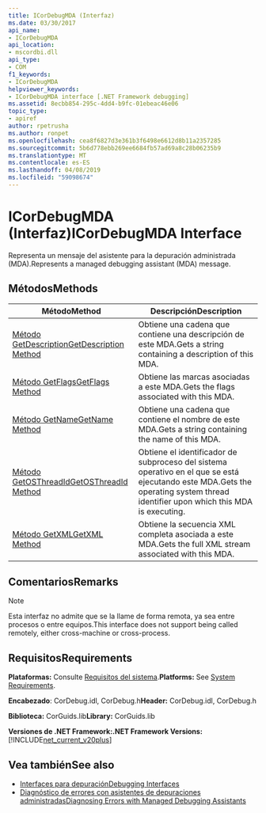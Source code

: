 ```yaml
---
title: ICorDebugMDA (Interfaz)
ms.date: 03/30/2017
api_name:
- ICorDebugMDA
api_location:
- mscordbi.dll
api_type:
- COM
f1_keywords:
- ICorDebugMDA
helpviewer_keywords:
- ICorDebugMDA interface [.NET Framework debugging]
ms.assetid: 8ecbb854-295c-4dd4-b9fc-01ebeac46e06
topic_type:
- apiref
author: rpetrusha
ms.author: ronpet
ms.openlocfilehash: cea8f6827d3e361b3f6498e6612d8b11a2357285
ms.sourcegitcommit: 5b6d778ebb269ee6684fb57ad69a8c28b06235b9
ms.translationtype: MT
ms.contentlocale: es-ES
ms.lasthandoff: 04/08/2019
ms.locfileid: "59098674"
---
```

# <a name="icordebugmda-interface"></a><span data-ttu-id="256e9-102">ICorDebugMDA (Interfaz)</span><span class="sxs-lookup"><span data-stu-id="256e9-102">ICorDebugMDA Interface</span></span>
<span data-ttu-id="256e9-103">Representa un mensaje del asistente para la depuración administrada (MDA).</span><span class="sxs-lookup"><span data-stu-id="256e9-103">Represents a managed debugging assistant (MDA) message.</span></span>  
  
## <a name="methods"></a><span data-ttu-id="256e9-104">Métodos</span><span class="sxs-lookup"><span data-stu-id="256e9-104">Methods</span></span>  
  
|<span data-ttu-id="256e9-105">Método</span><span class="sxs-lookup"><span data-stu-id="256e9-105">Method</span></span>|<span data-ttu-id="256e9-106">Descripción</span><span class="sxs-lookup"><span data-stu-id="256e9-106">Description</span></span>|  
|------------|-----------------|  
|[<span data-ttu-id="256e9-107">Método GetDescription</span><span class="sxs-lookup"><span data-stu-id="256e9-107">GetDescription Method</span></span>](../../../../docs/framework/unmanaged-api/debugging/icordebugmda-getdescription-method.md)|<span data-ttu-id="256e9-108">Obtiene una cadena que contiene una descripción de este MDA.</span><span class="sxs-lookup"><span data-stu-id="256e9-108">Gets a string containing a description of this MDA.</span></span>|  
|[<span data-ttu-id="256e9-109">Método GetFlags</span><span class="sxs-lookup"><span data-stu-id="256e9-109">GetFlags Method</span></span>](../../../../docs/framework/unmanaged-api/debugging/icordebugmda-getflags-method.md)|<span data-ttu-id="256e9-110">Obtiene las marcas asociadas a este MDA.</span><span class="sxs-lookup"><span data-stu-id="256e9-110">Gets the flags associated with this MDA.</span></span>|  
|[<span data-ttu-id="256e9-111">Método GetName</span><span class="sxs-lookup"><span data-stu-id="256e9-111">GetName Method</span></span>](../../../../docs/framework/unmanaged-api/debugging/icordebugmda-getname-method.md)|<span data-ttu-id="256e9-112">Obtiene una cadena que contiene el nombre de este MDA.</span><span class="sxs-lookup"><span data-stu-id="256e9-112">Gets a string containing the name of this MDA.</span></span>|  
|[<span data-ttu-id="256e9-113">Método GetOSThreadId</span><span class="sxs-lookup"><span data-stu-id="256e9-113">GetOSThreadId Method</span></span>](../../../../docs/framework/unmanaged-api/debugging/icordebugmda-getosthreadid-method.md)|<span data-ttu-id="256e9-114">Obtiene el identificador de subproceso del sistema operativo en el que se está ejecutando este MDA.</span><span class="sxs-lookup"><span data-stu-id="256e9-114">Gets the operating system thread identifier upon which this MDA is executing.</span></span>|  
|[<span data-ttu-id="256e9-115">Método GetXML</span><span class="sxs-lookup"><span data-stu-id="256e9-115">GetXML Method</span></span>](../../../../docs/framework/unmanaged-api/debugging/icordebugmda-getxml-method.md)|<span data-ttu-id="256e9-116">Obtiene la secuencia XML completa asociada a este MDA.</span><span class="sxs-lookup"><span data-stu-id="256e9-116">Gets the full XML stream associated with this MDA.</span></span>|  
  
## <a name="remarks"></a><span data-ttu-id="256e9-117">Comentarios</span><span class="sxs-lookup"><span data-stu-id="256e9-117">Remarks</span></span>  
  
> [!NOTE]
>  <span data-ttu-id="256e9-118">Esta interfaz no admite que se la llame de forma remota, ya sea entre procesos o entre equipos.</span><span class="sxs-lookup"><span data-stu-id="256e9-118">This interface does not support being called remotely, either cross-machine or cross-process.</span></span>  
  
## <a name="requirements"></a><span data-ttu-id="256e9-119">Requisitos</span><span class="sxs-lookup"><span data-stu-id="256e9-119">Requirements</span></span>  
 <span data-ttu-id="256e9-120">**Plataformas:** Consulte [Requisitos del sistema](../../../../docs/framework/get-started/system-requirements.md).</span><span class="sxs-lookup"><span data-stu-id="256e9-120">**Platforms:** See [System Requirements](../../../../docs/framework/get-started/system-requirements.md).</span></span>  
  
 <span data-ttu-id="256e9-121">**Encabezado**: CorDebug.idl, CorDebug.h</span><span class="sxs-lookup"><span data-stu-id="256e9-121">**Header:** CorDebug.idl, CorDebug.h</span></span>  
  
 <span data-ttu-id="256e9-122">**Biblioteca:** CorGuids.lib</span><span class="sxs-lookup"><span data-stu-id="256e9-122">**Library:** CorGuids.lib</span></span>  
  
 **<span data-ttu-id="256e9-123">Versiones de .NET Framework:</span><span class="sxs-lookup"><span data-stu-id="256e9-123">.NET Framework Versions:</span></span>** [!INCLUDE[net_current_v20plus](../../../../includes/net-current-v20plus-md.md)]  
  
## <a name="see-also"></a><span data-ttu-id="256e9-124">Vea también</span><span class="sxs-lookup"><span data-stu-id="256e9-124">See also</span></span>

- [<span data-ttu-id="256e9-125">Interfaces para depuración</span><span class="sxs-lookup"><span data-stu-id="256e9-125">Debugging Interfaces</span></span>](../../../../docs/framework/unmanaged-api/debugging/debugging-interfaces.md)
- [<span data-ttu-id="256e9-126">Diagnóstico de errores con asistentes de depuraciones administradas</span><span class="sxs-lookup"><span data-stu-id="256e9-126">Diagnosing Errors with Managed Debugging Assistants</span></span>](../../../../docs/framework/debug-trace-profile/diagnosing-errors-with-managed-debugging-assistants.md)
